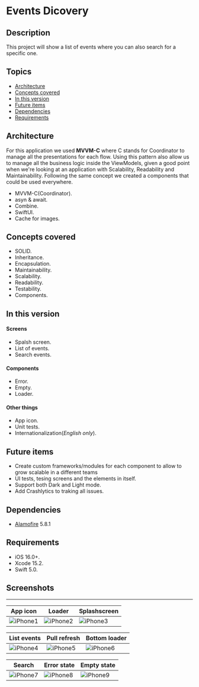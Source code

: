 # Events Dicovery

## Description
This project will show a list of events where you can also search for a specific one.

## Topics
* [Architecture](#architecture)
* [Concepts covered](#conceptscovered)
* [In this version](#inthisversion)
* [Future items](#futureitems)
* [Dependencies](#dependencies)
* [Requirements](#requirements)

## Architecture
For this application we used **MVVM-C** where C stands for Coordinator to manage all the presentations for each flow.
Using this pattern also allow us to manage all the business logic inside the ViewModels, given a good point when we're looking at an application with Scalability, Readability and Maintainability.
Following the same concept we created a components that could be used everywhere.
* MVVM-C(Coordinator).
* asyn & await.
* Combine.
* SwiftUI.
* Cache for images.

## Concepts covered
* SOLID.
* Inheritance.
* Encapsulation.
* Maintainability.
* Scalability.
* Readability.
* Testability.
* Components.

## In this version

#### Screens
* Spalsh screen.
* List of events.
* Search events.

#### Components
* Error.
* Empty.
* Loader.

#### Other things
* App icon.
* Unit tests.
* Internationalization(*English only*).

## Future items
* Create custom frameworks/modules for each component to allow to grow scalable in a different teams
* UI tests, tesing screens and the elements in itself.
* Support both Dark and Light mode.
* Add Crashlytics to traking all issues.

## Dependencies
* [Alamofire](https://github.com/Alamofire/Alamofire) 5.8.1

## Requirements
* iOS 16.0+.
* Xcode 15.2.
* Swift 5.0.

## Screenshots
------------

| App icon | Loader | Splashscreen |
| ------------- | ------------- | ------------- |
| ![iPhone1](/screenshots/events1.png?raw=true) | ![iPhone2](/screenshots/events2.png?raw=true) | ![iPhone3](/screenshots/events3.png?raw=true) |

| List events | Pull refresh | Bottom loader |
| ------------- | ------------- | ------------- | 
| ![iPhone4](/screenshots/events4.png?raw=true) | ![iPhone5](/screenshots/events5.png?raw=true) | ![iPhone6](/screenshots/events6.png?raw=true) |

| Search | Error state | Empty state |
| ------------- | ------------- | ------------- |
| ![iPhone7](/screenshots/events7.png?raw=true) | ![iPhone8](/screenshots/events8.png?raw=true) | ![iPhone9](/screenshots/events9.png?raw=true) |
